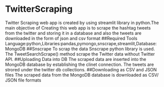 # TwitterScraping
Twitter Scraping web app is created by using streamlit library in python.The main objective of Creating this web app is to scrape the hashtag tweets from the twitter and storing it in a database and also the tweets are downloaded in the form of json and csv format
##Required Tools
Language:python,Libraries:pandas,pymongo,snscrape,streamlit,Database:MongoDB
##Snscrape
To scrap the data Snscrape python library is used. The TweetSearchScrape() method scrape the Twitter data without Twitter API.
##Uploading Data into DB
The scraped data are inserted into the MongoDB database by establishing the clinet connection. The tweets are strored under the twitter db collections.
##Downloading as CSV and JSON files
The scraped data from the MongoDB database is downloaded as CSV/ JSON file formats

